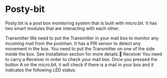 # Posty-bit
Posty:bit is a post box monitoring system that is built with micro:bit. It has two smart modules that are interacting with each other.

Transmitter
We need to put the Transmitter in your mail box to monitor any incoming mail from
the postman. It has a PIR sensor to detect any movement in the box. You need
to put the Transmitter on one of the side inside the box. See Installation section for more details.
Receiver 
You need to carry a Receiver in order to check your mail box. Once you pressed the button A on the micro:bit, it will check if there is a mail in your box and it indicates the following LED status:
